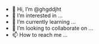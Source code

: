 - 👋 Hi, I’m @ghgddjht
- 👀 I’m interested in ...
- 🌱 I’m currently learning ...
- 💞️ I’m looking to collaborate on ...
- 📫 How to reach me ...

<!---
ghgddjht/ghgddjht is a ✨ special ✨ repository because its `README.md` (this file) appears on your GitHub profile.
You can click the Preview link to take a look at your changes.
--->
